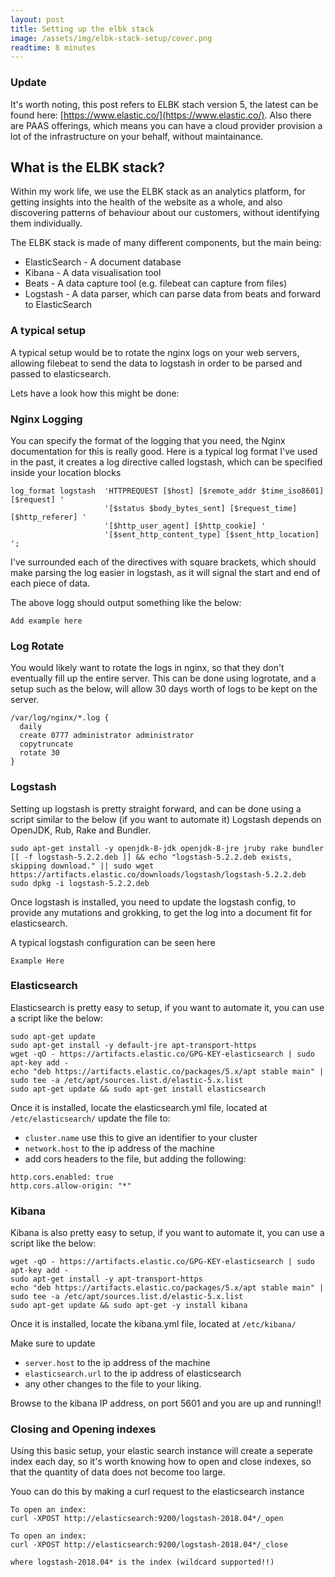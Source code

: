 ```yaml
---
layout: post
title: Setting up the elbk stack
image: /assets/img/elbk-stack-setup/cover.png
readtime: 8 minutes
---
```


### Update

It's worth noting, this post refers to ELBK stach version 5, the latest can be found here: [https://www.elastic.co/](https://www.elastic.co/). Also there are PAAS offerings, which means you can have a cloud provider provision a lot of the infrastructure on your behalf, without maintainance. 

## What is the ELBK stack?

Within my work life, we use the ELBK stack as an analytics platform, for getting insights into the health of the website as a whole, and also discovering patterns of behaviour about our customers, without identifying them individually.

The ELBK stack is made of many different components, but the main being:
- ElasticSearch - A document database
- Kibana - A data visualisation tool
- Beats - A data capture tool (e.g. filebeat can capture from files)
- Logstash - A data parser, which can parse data from beats and forward to ElasticSearch

### A typical setup

<amp-img src="/assets/img/elbk-stack-setup/typical-setup.png"
  width="747"
  height="145"
  layout="responsive">
</amp-img>

A typical setup would be to rotate the nginx logs on your web servers, allowing filebeat to send the data to logstash in order to be parsed and passed to elasticsearch.

Lets have a look how this might be done:

### Nginx Logging

<amp-img src="/assets/img/elbk-stack-setup/nginx.png"
  width="392"
  height="102"
  layout="responsive">
</amp-img>

You can specify the format of the logging that you need, the Nginx documentation for this is really good.
Here is a typical log format I've used in the past, it creates a log directive called logstash, which can be specified inside your location blocks

```
log_format logstash  'HTTPREQUEST [$host] [$remote_addr $time_iso8601] [$request] '
                     '[$status $body_bytes_sent] [$request_time] [$http_referer] '
                     '[$http_user_agent] [$http_cookie] '
                     '[$sent_http_content_type] [$sent_http_location] ';
```
I've surrounded each of the directives with square brackets, which should make parsing the log easier in logstash, as it will signal the start and end of each piece of data.

The above logg should output something like the below: 

```
Add example here
```


### Log Rotate

You would likely want to rotate the logs in nginx, so that they don't eventually fill up the entire server.
This can be done using logrotate, and a setup such as the below, will allow 30 days worth of logs to be kept on the server.

```
/var/log/nginx/*.log {
  daily
  create 0777 administrator administrator
  copytruncate
  rotate 30
}
```

### Logstash

<amp-img src="/assets/img/elbk-stack-setup/logstash.png"
  width="294"
  height="115"
  layout="responsive">
</amp-img>


Setting up logstash is pretty straight forward, and can be done using a script similar to the below (if you want to automate it)
Logstash depends on OpenJDK, Rub, Rake and Bundler.

```
sudo apt-get install -y openjdk-8-jdk openjdk-8-jre jruby rake bundler
[[ -f logstash-5.2.2.deb ]] && echo "logstash-5.2.2.deb exists, skipping download." || sudo wget https://artifacts.elastic.co/downloads/logstash/logstash-5.2.2.deb
sudo dpkg -i logstash-5.2.2.deb
```

Once logstash is installed, you need to update the logstash config, to provide any mutations and grokking, to get the log into a document fit for elasticsearch.

A typical logstash configuration can be seen here 

```
Example Here
```

### Elasticsearch

<amp-img src="/assets/img/elbk-stack-setup/elastic.png"
  width="477"
  height="248"
  layout="responsive">
</amp-img>

Elasticsearch is pretty easy to setup, if you want to automate it, you can use a script like the below:

```
sudo apt-get update 
sudo apt-get install -y default-jre apt-transport-https
wget -qO - https://artifacts.elastic.co/GPG-KEY-elasticsearch | sudo apt-key add -
echo "deb https://artifacts.elastic.co/packages/5.x/apt stable main" | sudo tee -a /etc/apt/sources.list.d/elastic-5.x.list
sudo apt-get update && sudo apt-get install elasticsearch
```

Once it is installed, locate the elasticsearch.yml file, located at `/etc/elasticsearch/` update the file to:
- `cluster.name` use this to give an identifier to your cluster
- `network.host` to the ip address of the machine
- add cors headers to the file, but adding the following:
```
http.cors.enabled: true
http.cors.allow-origin: "*"
```

### Kibana

<amp-img src="/assets/img/elbk-stack-setup/kibana.png"
  width="306"
  height="280"
  layout="responsive">
</amp-img>

Kibana is also pretty easy to setup, if you want to automate it, you can use a script like the below:

```
wget -qO - https://artifacts.elastic.co/GPG-KEY-elasticsearch | sudo apt-key add -
sudo apt-get install -y apt-transport-https
echo "deb https://artifacts.elastic.co/packages/5.x/apt stable main" | sudo tee -a /etc/apt/sources.list.d/elastic-5.x.list
sudo apt-get update && sudo apt-get -y install kibana
```

Once it is installed, locate the kibana.yml file, located at `/etc/kibana/`

Make sure to update
- `server.host` to the ip address of the machine
- `elasticsearch.url` to the ip address of elasticsearch
- any other changes to the file to your liking.

Browse to the kibana IP address, on port 5601 and you are up and running!! 

### Closing and Opening indexes

Using this basic setup, your elastic search instance will create a seperate index each day, so it's worth knowing how to open and close indexes, so that the quantity of data does not become too large.

Youo can do this by making a curl request to the elasticsearch instance

```
To open an index:
curl -XPOST http://elasticsearch:9200/logstash-2018.04*/_open

To open an index:
curl -XPOST http://elasticsearch:9200/logstash-2018.04*/_close

where logstash-2018.04* is the index (wildcard supported!!)
```